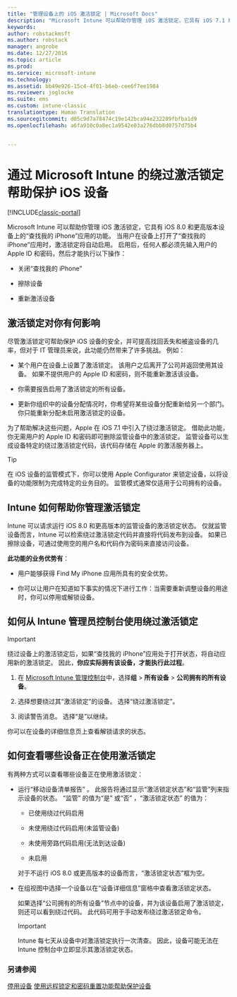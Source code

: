 ```yaml
---
title: "管理设备上的 iOS 激活锁定 | Microsoft Docs"
description: "Microsoft Intune 可以帮助你管理 iOS 激活锁定，它具有 iOS 7.1 和更高版本设备上的“查找我的 iPhone”应用的功能。"
keywords: 
author: robstackmsft
ms.author: robstack
manager: angrobe
ms.date: 12/27/2016
ms.topic: article
ms.prod: 
ms.service: microsoft-intune
ms.technology: 
ms.assetid: bb49e926-15c4-4f01-b6eb-cee6f7ee1984
ms.reviewer: joglocke
ms.suite: ems
ms.custom: intune-classic
translationtype: Human Translation
ms.sourcegitcommit: d05c9d7a78474c19e142bca94e232289fbfba1d9
ms.openlocfilehash: a6fa910c0a8ec1a9542e03a276dbb8d0757d75b4


---
```


# <a name="help-protect-ios-devices-with-activation-lock-bypass-for-microsoft-intune"></a>通过 Microsoft Intune 的绕过激活锁定帮助保护 iOS 设备

[!INCLUDE[classic-portal](../includes/classic-portal.md)]

Microsoft Intune 可以帮助你管理 iOS 激活锁定，它具有 iOS 8.0 和更高版本设备上的“查找我的 iPhone”应用的功能。 当用户在设备上打开了“查找我的 iPhone”应用时，激活锁定将自动启用。 启用后，任何人都必须先输入用户的 Apple ID 和密码，然后才能执行以下操作： 

-   关闭“查找我的 iPhone”

-   擦除设备

-   重新激活设备

## <a name="how-activation-lock-affects-you"></a>激活锁定对你有何影响
尽管激活锁定可帮助保护 iOS 设备的安全，并可提高找回丢失和被盗设备的几率，但对于 IT 管理员来说，此功能仍然带来了许多挑战。 例如：

-   某个用户在设备上设置了激活锁定。 该用户之后离开了公司并返回使用其设备。 如果不提供用户的 Apple ID 和密码，则不能重新激活该设备。

-   你需要报告启用了激活锁定的所有设备。

-   更新你组织中的设备分配情况时，你希望将某些设备分配重新给另一个部门。 你只能重新分配未启用激活锁定的设备。

为了帮助解决这些问题，Apple 在 iOS 7.1 中引入了绕过激活锁定。 借助此功能，你无需用户的 Apple ID 和密码即可删除监管设备中的激活锁定。 监管设备可以生成设备特定的绕过激活锁定代码，该代码存储在 Apple 的激活服务器上。

> [!TIP]
> 在 iOS 设备的监管模式下，你可以使用 Apple Configurator 来锁定设备，以将设备的功能限制为完成特定的业务目的。 监管模式通常仅适用于公司拥有的设备。

## <a name="how-intune-helps-you-manage-activation-lock"></a>Intune 如何帮助你管理激活锁定
Intune 可以请求运行 iOS 8.0 和更高版本的监管设备的激活锁定状态。 仅就监管设备而言，Intune 可以检索绕过激活锁定代码并直接将代码发布到设备。 如果已擦除设备，可通过使用空的用户名和代码作为密码来直接访问设备。

**此功能的业务优势有**：

-   用户能够获得 Find My iPhone 应用所具有的安全优势。

-   你可以让用户在知道如下事实的情况下进行工作：当需要重新调整设备的用途时，你可以停用或解锁设备。

## <a name="how-to-use-activation-lock-bypass-from-the-intune-admin-console"></a>如何从 Intune 管理员控制台使用绕过激活锁定
> [!IMPORTANT]
> 绕过设备上的激活锁定后，如果“查找我的 iPhone”应用处于打开状态，将自动应用新的激活锁定。 因此，**你应实际拥有该设备，才能执行此过程**。

1.  在 [Microsoft Intune 管理控制台](https://manage.microsoft.com)中，选择**组** &gt; **所有设备** &gt; **公司拥有的所有设备**。

2.  选择想要绕过其“激活锁定”的设备。 选择“绕过激活锁定”。

3.  阅读警告消息。 选择“是”以继续。

你可以在设备的详细信息页上查看解锁请求的状态。

## <a name="how-to-see-which-devices-are-using-activation-lock"></a>如何查看哪些设备正在使用激活锁定
有两种方式可以查看哪些设备正在使用激活锁定：

-   运行“移动设备清单报告” 。 此报告将通过显示“激活锁定状态”和“监管”列来指示设备的状态。 “监管”  的值为“是”  或“否” ，“激活锁定状态”  的值为：

    -   已使用绕过代码启用

    -   未使用绕过代码启用(未监管设备)

    -   未使用旁路代码启用(无法到达设备)

    -   未启用

    对于不运行 iOS 8.0 或更高版本的设备而言，“激活锁定状态”框为空。

-   在组视图中选择一个设备以在“设备详细信息”窗格中查看激活锁定状态。

    如果选择“公司拥有的所有设备”节点中的设备，并为该设备启用了激活锁定，则还可以看到绕过代码。 此代码可用于手动发布绕过激活锁定命令。

    > [!IMPORTANT]
    >Intune 每七天从设备中对激活锁定执行一次清查。 因此，设备可能无法在 Intune 控制台中立即显示其激活锁定状态。


### <a name="see-also"></a>另请参阅
[停用设备](retire-devices-from-microsoft-intune-management.md)
[使用远程锁定和密码重置功能帮助保护设备](use-remote-lock-and-passcode-reset-in-microsoft-intune.md)



<!--HONumber=Jan17_HO4-->


